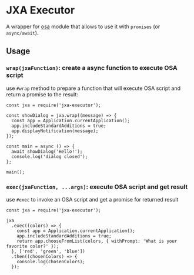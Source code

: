 # JXA Executor

A wrapper for [osa](https://www.npmjs.com/package/osa) module that allows to use it with `promises` (or `async/await`).

## Usage

### `wrap(jxaFunction)`: create a async function to execute OSA script

use `#wrap` method to prepare a function that will execute OSA script and return a promise to the result:

```
const jxa = require('jxa-executor');

const showDialog = jxa.wrap((message) => {
  const app = Application.currentApplication();
  app.includeStandardAdditions = true;
  app.displayNotification(message);
});

const main = async () => {
  await showDialog('Hello!');
  console.log('dialog closed');
};

main();
```

### `exec(jxaFunction, ...args)`: execute OSA script and get result

use `#exec` to invoke an OSA script and get a promise for returned result

```
const jxa = require('jxa-executor');

jxa
  .exec((colors) => {
    const app = Application.currentApplication();
    app.includeStandardAdditions = true;
    return app.chooseFromList(colors, { withPrompt: 'What is your favorite color?' });
  }, ['red', 'green', 'blue'])
  .then((chosenColors) => {
    console.log(chosenColors);
  });
```
